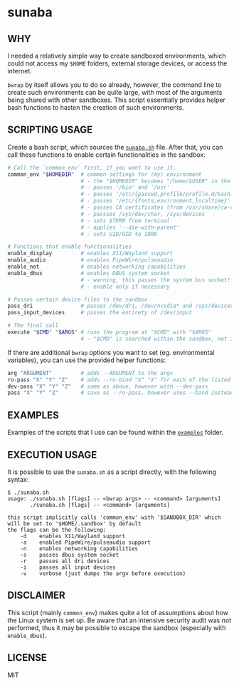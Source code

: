 # sunaba

## WHY

I needed a relatively simple way to create sandboxed environments, which could not access my `$HOME` folders, external storage devices, or access the internet.

`bwrap` by itself allows you to do so already, however, the command line to create such environments can be quite large, with most of the arguments being shared with other sandboxes. This script essentially provides helper bash functions to hasten the creation of such environments.

## SCRIPTING USAGE

Create a bash script, which sources the [`sunaba.sh`](./sunaba.sh) file. After that, you can call these functions to enable certain functionalities in the sandbox:

```bash
# Call the `common_env` first, if you want to use it.
common_env "$HOMEDIR"  # common settings for (my) environment
                       # - the "$HOMEDIR" becomes "/home/$USER" in the sandbox
                       # - passes '/bin' and '/usr'
                       # - passes '/etc/{passwd,profile/profile.d/bash.bashrc/bash_completion.d}
                       # - passes '/etc/{fonts,environment,localtime}'
                       # - passes CA certificates (from /usr/share/ca-certificates, /etc/{ssl,ca-certificates})
                       # - passses /sys/dev/char, /sys/devices
                       # - sets $TERM from terminal
                       # - applies '--die-with-parent'
                       # - sets UID/GID to 1000

# Functions that enable functionalities
enable_display         # enables X11/Wayland support
enable_audio           # enables PipeWire/pulseaudio
enable_net             # enables networking capabilities
enable_dbus            # enables DBUS system socket
                       # - warning, this passes the system bus socket!!
                       # - enable only if necessary

# Passes certain device files to the sandbox
pass_dri               # passes /dev/dri, /dev/nvidia* and /sys/devices
pass_input_devices     # passes the entirety of /dev/input

# The final call
execute "$CMD" "$ARGS" # runs the program at "$CMD" with "$ARGS"
                       # - "$CMD" is searched within the sandbox, not in host
```

If there are additional `bwrap` options you want to set (eg. environmental variables), you can use the provided helper functions:
```bash
arg "ARGUMENT"         # adds --ARGUMENT to the argv
ro-pass "X" "Y" "Z"    # adds --ro-bind "X" "X" for each of the listed paths
dev-pass "X" "Y" "Z"   # same as above, however with --dev-pass
pass "X" "Y" "Z"       # save as --ro-pass, however uses --bind instead (rw file access)
```

## EXAMPLES

Examples of the scripts that I use can be found within the [`examples`](./examples/) folder.

## EXECUTION USAGE

It is possible to use the `sunaba.sh` as a script directly, with the following syntax:
```console
$ ./sunaba.sh
usage: ./sunaba.sh [flags] -- <bwrap args> -- <command> [arguments]
       ./sunaba.sh [flags] -- <command> [arguments]

this script implicitly calls 'common_env' with '$SANDBOX_DIR' which will be set to '$HOME/.sandbox' by default
the flags can be the following:
    -d    enables X11/Wayland support
    -a    enabled PipeWire/pulseaudio support
    -n    enables networking capabilities
    -s    passes dbus system socket
    -r    passes all dri devices
    -i    passes all input devices
    -v    verbose (just dumps the argv before execution)
```


## DISCLAIMER

This script (mainly `common_env`) makes quite a lot of assumptions about how the Linux system is set up. Be aware that an intensive security audit was not performed, thus it may be possible to escape the sandbox (especially with `enable_dbus`).

## LICENSE

MIT